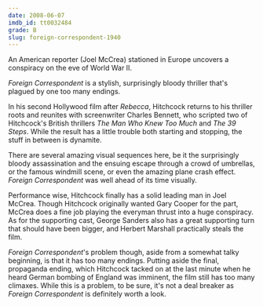 ```yaml
---
date: 2008-06-07
imdb_id: tt0032484
grade: B
slug: foreign-correspondent-1940
---
```


An American reporter (Joel McCrea) stationed in Europe uncovers a conspiracy on the eve of World War II.

_Foreign Correspondent_ is a stylish, surprisingly bloody thriller that's plagued by one too many endings.

In his second Hollywood film after <span data-imdb-id="tt0032976">_Rebecca_</span>, Hitchcock returns to his thriller roots and reunites with screenwriter Charles Bennett, who scripted two of Hitchcock's British thrillers <span data-imdb-id="tt0025452">_The Man Who Knew Too Much_</span> and <span data-imdb-id="tt0026029">_The 39 Steps_</span>. While the result has a little trouble both starting and stopping, the stuff in between is dynamite.

There are several amazing visual sequences here, be it the surprisingly bloody assassination and the ensuing escape through a crowd of umbrellas, or the famous windmill scene, or even the amazing plane crash effect. _Foreign Correspondent_ was well ahead of its time visually.

Performance wise, Hitchcock finally has a solid leading man in Joel McCrea. Though Hitchcock originally wanted Gary Cooper for the part, McCrea does a fine job playing the everyman thrust into a huge conspiracy. As for the supporting cast, George Sanders also has a great supporting turn that should have been bigger, and Herbert Marshall practically steals the film.

_Foreign Correspondent_'s problem though, aside from a somewhat talky beginning, is that it has too many endings. Putting aside the final, propaganda ending, which Hitchcock tacked on at the last minute when he heard German bombing of England was imminent, the film still has too many climaxes. While this is a problem, to be sure, it's not a deal breaker as _Foreign Correspondent_ is definitely worth a look.
